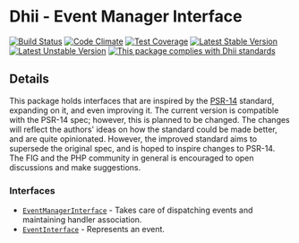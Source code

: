 # Dhii - Event Manager Interface

[![Build Status](https://travis-ci.org/Dhii/event-manager-interface.svg?branch=develop)](https://travis-ci.org/Dhii/event-manager-interface)
[![Code Climate](https://codeclimate.com/github/Dhii/event-manager-interface/badges/gpa.svg)](https://codeclimate.com/github/Dhii/event-manager-interface)
[![Test Coverage](https://codeclimate.com/github/Dhii/event-manager-interface/badges/coverage.svg)](https://codeclimate.com/github/Dhii/event-manager-interface/coverage)
[![Latest Stable Version](https://poser.pugx.org/dhii/event-manager-interface/version)](https://packagist.org/packages/dhii/event-manager-interface)
[![Latest Unstable Version](https://poser.pugx.org/dhii/event-manager-interface/v/unstable)](https://packagist.org/packages/dhii/event-manager-interface)
[![This package complies with Dhii standards](https://img.shields.io/badge/Dhii-Compliant-green.svg?style=flat-square)][Dhii]

## Details
This package holds interfaces that are inspired by the [PSR-14][php-fig/event-manager] standard, expanding on it,
and even improving it. The current version is compatible with the PSR-14 spec; however, this is planned to be
changed. The changes will reflect the authors' ideas on how the standard could be made better, and are quite
opinionated. However, the improved standard aims to supersede the original spec, and is hoped to inspire
changes to PSR-14. The FIG and the PHP community in general is encouraged to open discussions and make
suggestions. 

### Interfaces
- [`EventManagerInterface`][EventManagerInterface] - Takes care of dispatching events and maintaining handler association.
- [`EventInterface`][EventInterface] - Represents an event.


[Dhii]:                                             https://github.com/Dhii/dhii

[php-fig/event-manager]:                            https://github.com/php-fig/fig-standards/blob/master/proposed/event-manager.md

[EventManagerInterface]:                            src/EventManagerInterface.php
[EventInterface]:                                   src/EventInterface.php

[0.1.x]:                                            https://github.com/Dhii/event-manager-interface/tree/develop
